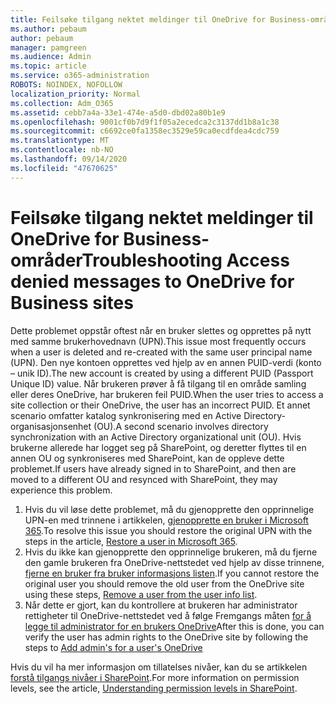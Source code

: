 ```yaml
---
title: Feilsøke tilgang nektet meldinger til OneDrive for Business-områder
ms.author: pebaum
author: pebaum
manager: pamgreen
ms.audience: Admin
ms.topic: article
ms.service: o365-administration
ROBOTS: NOINDEX, NOFOLLOW
localization_priority: Normal
ms.collection: Adm_O365
ms.assetid: cebb7a4a-33e1-474e-a5d0-dbd02a80b1e9
ms.openlocfilehash: 9001cf0b7d9f1f05a2ecedca2c3137dd1b8a1c38
ms.sourcegitcommit: c6692ce0fa1358ec3529e59ca0ecdfdea4cdc759
ms.translationtype: MT
ms.contentlocale: nb-NO
ms.lasthandoff: 09/14/2020
ms.locfileid: "47670625"
---
```

# <a name="troubleshooting-access-denied-messages-to-onedrive-for-business-sites"></a><span data-ttu-id="59824-102">Feilsøke tilgang nektet meldinger til OneDrive for Business-områder</span><span class="sxs-lookup"><span data-stu-id="59824-102">Troubleshooting Access denied messages to OneDrive for Business sites</span></span>

<span data-ttu-id="59824-103">Dette problemet oppstår oftest når en bruker slettes og opprettes på nytt med samme brukerhovednavn (UPN).</span><span class="sxs-lookup"><span data-stu-id="59824-103">This issue most frequently occurs when a user is deleted and re-created with the same user principal name (UPN).</span></span> <span data-ttu-id="59824-104">Den nye kontoen opprettes ved hjelp av en annen PUID-verdi (konto – unik ID).</span><span class="sxs-lookup"><span data-stu-id="59824-104">The new account is created by using a different PUID (Passport Unique ID) value.</span></span> <span data-ttu-id="59824-105">Når brukeren prøver å få tilgang til en område samling eller deres OneDrive, har brukeren feil PUID.</span><span class="sxs-lookup"><span data-stu-id="59824-105">When the user tries to access a site collection or their OneDrive, the user has an incorrect PUID.</span></span> <span data-ttu-id="59824-106">Et annet scenario omfatter katalog synkronisering med en Active Directory-organisasjonsenhet (OU).</span><span class="sxs-lookup"><span data-stu-id="59824-106">A second scenario involves directory synchronization with an Active Directory organizational unit (OU).</span></span> <span data-ttu-id="59824-107">Hvis brukerne allerede har logget seg på SharePoint, og deretter flyttes til en annen OU og synkroniseres med SharePoint, kan de oppleve dette problemet.</span><span class="sxs-lookup"><span data-stu-id="59824-107">If users have already signed in to SharePoint, and then are moved to a different OU and resynced with SharePoint, they may experience this problem.</span></span>

1. <span data-ttu-id="59824-108">Hvis du vil løse dette problemet, må du gjenopprette den opprinnelige UPN-en med trinnene i artikkelen, [gjenopprette en bruker i Microsoft 365](https://docs.microsoft.com/microsoft-365/admin/add-users/restore-user).</span><span class="sxs-lookup"><span data-stu-id="59824-108">To resolve this issue you should restore the original UPN with the steps in the article, [Restore a user in Microsoft 365](https://docs.microsoft.com/microsoft-365/admin/add-users/restore-user).</span></span>
2. <span data-ttu-id="59824-109">Hvis du ikke kan gjenopprette den opprinnelige brukeren, må du fjerne den gamle brukeren fra OneDrive-nettstedet ved hjelp av disse trinnene, [fjerne en bruker fra bruker informasjons listen]().</span><span class="sxs-lookup"><span data-stu-id="59824-109">If you cannot restore the original user you should remove the old user from the OneDrive site using these steps, [Remove a user from the user info list]().</span></span> 
3. <span data-ttu-id="59824-110">Når dette er gjort, kan du kontrollere at brukeren har administrator rettigheter til OneDrive-nettstedet ved å følge Fremgangs måten [for å legge til administrator for en brukers OneDrive](https://docs.microsoft.com/sharepoint/manage-user-profiles)</span><span class="sxs-lookup"><span data-stu-id="59824-110">After this is done, you can verify the user has admin rights to the OneDrive site by following the steps to [Add admin's for a user's OneDrive](https://docs.microsoft.com/sharepoint/manage-user-profiles)</span></span>

<span data-ttu-id="59824-111">Hvis du vil ha mer informasjon om tillatelses nivåer, kan du se artikkelen [forstå tilgangs nivåer i SharePoint](https://docs.microsoft.com/sharepoint/understanding-permission-levels).</span><span class="sxs-lookup"><span data-stu-id="59824-111">For more information on permission levels, see the article, [Understanding permission levels in SharePoint](https://docs.microsoft.com/sharepoint/understanding-permission-levels).</span></span>
